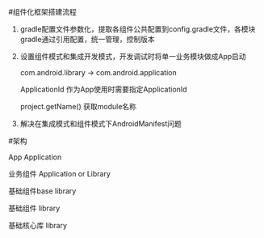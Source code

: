 #组件化框架搭建流程
1. gradle配置文件参数化，提取各组件公共配置到config.gradle文件，各模块gradle通过引用配置，统一管理，控制版本

2. 设置组件模式和集成开发模式，开发调试时将单一业务模块做成App启动

   com.android.library -> com.android.application
   
   ApplicationId  作为App使用时需要指定ApplicationId
   
   project.getName() 获取module名称

2. 解决在集成模式和组件模式下AndroidManifest问题

#架构

App           Application

业务组件       Application or Library

基础组件base   library

基础组件       library

基础核心库     library
  

   
